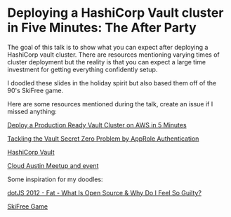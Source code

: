 # Deploying a HashiCorp Vault cluster in Five Minutes: The After Party

The goal of this talk is to show what you can expect after deploying a HashiCorp vault cluster. There are resources mentioning varying times of cluster deployment but the reality is that you can expect a large time investment for getting everything confidently setup.

I doodled these slides in the holiday spirit but also based them off of the 90's SkiFree game.

Here are some resources mentioned during the talk, create an issue if I missed anything:

[Deploy a Production Ready Vault Cluster on AWS in 5 Minutes](https://www.youtube.com/watch?v=0K1b1mT6t8E)

[Tackling the Vault Secret Zero Problem by AppRole Authentication](https://medium.com/hashicorp-engineering/tackling-the-vault-secret-zero-problem-by-approle-authentication-b7a316d73380)

[HashiCorp Vault](https://www.vaultproject.io/)

[Cloud Austin Meetup and event](https://www.meetup.com/CloudAustin/events/pljpfrybcqbtb/)

Some inspiration for my doodles:

[dotJS 2012 - Fat - What Is Open Source & Why Do I Feel So Guilty? ](https://www.youtube.com/watch?v=UIDb6VBO9os)

[SkiFree Game](https://en.wikipedia.org/wiki/SkiFree)
